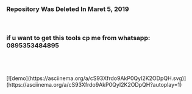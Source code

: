 <h3> Repository Was Deleted In Maret 5, 2019 </h3><br>
<h3> if u want to get this tools cp me from whatsapp: 0895353484895</h3>
<br><br><br>
[![demo](https://asciinema.org/a/cS93Xfrdo9AkP0QyI2K2ODpQH.svg)](https://asciinema.org/a/cS93Xfrdo9AkP0QyI2K2ODpQH?autoplay=1)
